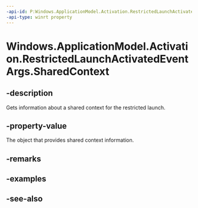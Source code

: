 ```yaml
---
-api-id: P:Windows.ApplicationModel.Activation.RestrictedLaunchActivatedEventArgs.SharedContext
-api-type: winrt property
---
```


<!-- Property syntax
public object SharedContext { get; }
-->

# Windows.ApplicationModel.Activation.RestrictedLaunchActivatedEventArgs.SharedContext

## -description
Gets information about a shared context for the restricted launch.

## -property-value
The object that provides shared context information.

## -remarks

## -examples

## -see-also
